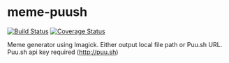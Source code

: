 meme-puush
==========

[![Build Status](https://secure.travis-ci.org/fraserreed/meme-puush.png?branch=master)](http://travis-ci.org/fraserreed/meme-puush)
[![Coverage Status](https://coveralls.io/repos/fraserreed/meme-puush/badge.png?branch=master)](https://coveralls.io/r/fraserreed/meme-puush?branch=master)

Meme generator using Imagick.  Either output local file path or Puu.sh URL.  Puu.sh api key required (http://puu.sh)
